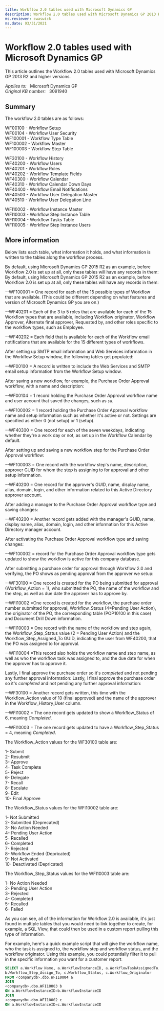 ```yaml
---
title: Workflow 2.0 tables used with Microsoft Dynamics GP
description: Workflow 2.0 tables used with Microsoft Dynamics GP 2013 R2 and higher versions.
ms.reviewer: cwaswick
ms.date: 03/31/2021
---
```

# Workflow 2.0 tables used with Microsoft Dynamics GP

This article outlines the Workflow 2.0 tables used with Microsoft Dynamics GP 2013 R2 and higher versions.

_Applies to:_ &nbsp; Microsoft Dynamics GP  
_Original KB number:_ &nbsp; 3091940

## Summary

The workflow 2.0 tables are as follows:

WF00100 - Workflow Setup  
WF00104 - Workflow User Security  
WF100001 - Workflow Type Table  
WF100002 - Workflow Master  
WF100003 - Workflow Step Table

WF30100 - Workflow History  
WF40200 - Workflow Users  
WF40201 - Workflow Roles  
WF40202 - Workflow Template Fields  
WF40300 - Workflow Calendar  
WF40310 - Workflow Calendar Down Days  
WF40400 - Workflow Email Notifications  
WF40500 - Workflow User Delegation Master  
WF40510 - Workflow User Delegation Line

WFI10002 - Workflow Instance Master  
WFI10003 - Workflow Step Instance Table  
WFI10004 - Workflow Tasks Table  
WFI10005 - Workflow Step Instance Users

## More information

Below lists each table, what information it holds, and what information is written to the tables along the workflow process.

By default, using Microsoft Dynamics GP 2015 R2 as an example, before Workflow 2.0 is set up at all, only these tables will have any records in them: By default, using Microsoft Dynamics GP 2015 R2 as an example, before Workflow 2.0 is set up at all, only these tables will have any records in them:

--WF100001 = One record for each of the 15 possible types of Workflow that are available. (This could be different depending on what features and version of Microsoft Dynamics GP you are on.)

--WF40201 = Each of the 3 to 5 roles that are available for each of the 15 Workflow types that are available, including Workflow originator, Workflow Approver, Alternate final approver, Requested by, and other roles specific to the workflow types, such as Employee.

--WF40202 = Each field that is available for each of the Workflow email notifications that are available for the 15 different types of workflows.

After setting up SMTP email information and Web Services information in the Workflow Setup window, the following tables get populated:

--WF00100 = A record is written to include the Web Services and SMTP email setup information from the Workflow Setup window.

After saving a new workflow, for example, the Purchase Order Approval workflow, with a name and description:

--WF00104 = 1 record holding the Purchase Order Approval workflow name and user account that saved the changes, such as `sa`.

--WF100002 = 1 record holding the Purchase Order Approval workflow name and setup information such as whether it's active or not. Settings are specified as either 0 (not setup) or 1 (setup).

--WF40300 = One record for each of the seven weekdays, indicating whether they're a work day or not, as set up in the Workflow Calendar by default.

After setting up and saving a new workflow step for the Purchase Order Approval workflow:

--WF100003 = One record with the workflow step's name, description, approver GUID for whom the step is assigning to for approval and other setup information.

--WF40200 = One record for the approver's GUID, name, display name, alias, domain, login, and other information related to this Active Directory approver account.

After adding a manager to the Purchase Order Approval workflow type and saving changes:

--WF40200 = Another record gets added with the manager's GUID, name, display name, alias, domain, login, and other information for this Active Directory manager account.

After activating the Purchase Order Approval workflow type and saving changes:

--WF100002 = record for the Purchase Order Approval workflow type gets updated to show the workflow is active for this company database.

After submitting a purchase order for approval through Workflow 2.0 and verifying, the PO shows as pending approval from the approver we setup:

--WF30100 = One record is created for the PO being submitted for approval (Workflow_Action = 1), who submitted the PO, the name of the workflow and the step, as well as due date the approver has to approve by.

--WFI10002 =One record is created for the workflow, the purchase order number submitted for approval, Workflow_Status (4=Pending User Action), the originator of the PO, the corresponding table (POP10100 in this case) and Document Drill Down information.

--WFI10003 = One record with the name of the workflow and step again, the Workflow_Step_Status value (2 = Pending User Action) and the Workflow_Step_Assigned_To GUID, indicating the user from WF40200, that the PO was assigned to for approval.

--WFI10004 =This record also holds the workflow name and step name, as well as who the workflow task was assigned to, and the due date for when the approver has to approve it.

Lastly, I final approve the purchase order so it's *completed* and not pending any further approval information: Lastly, I final approve the purchase order so it's *completed* and not pending any further approval information:

--WF30100 = Another record gets written, this time with the Workflow_Action value of 10 (final approved) and the name of the approver in the Workflow_History_User column.

--WFI10002 = The one record gets updated to show a Workflow_Status of 6, meaning *Completed*.

--WFI10003 = The one record gets updated to have a Workflow_Step_Status = 4, meaning *Completed*.

The Workflow_Action values for the WF30100 table are:

1- Submit  
2- Resubmit  
3- Approve  
4- Task Complete  
5- Reject  
6- Delegate  
7- Recall  
8- Escalate  
9- Edit  
10- Final Approve

The Workflow_Status values for the WFI10002 table are:

1- Not Submitted  
2- Submitted (Deprecated)  
3- No Action Needed  
4- Pending User Action  
5- Recalled  
6- Completed  
7- Rejected  
8- Workflow Ended (Depricated)  
9- Not Activated  
10- Deactivated (Depricated)

The Workflow_Step_Status values for the WFI10003 table are:

1- No Action Needed  
2- Pending User Action  
3- Rejected  
4- Completed  
5- Recalled  
6- Failed

As you can see, all of the information for Workflow 2.0 is available, it's just found in multiple tables that you would need to link together to create, for example, a SQL View, that could then be used in a custom report pulling this type of information.

For example, here's a quick example script that will give the workflow name, who the task is assigned to, the workflow step and workflow status, and the workflow originator. Using this example, you could potentially filter it to pull in the specific information you want for a customer report:

```sql
SELECT a.Workflow_Name, a.WorkflowInstanceID, a.WorkflowTaskAssignedTo, b.Workflow_Step_Status, 
b.Workflow_Step_Assign_To, c.Workflow_Status, c.Workflow_Originator
FROM <companydb>.dbo.WFI10004 a
JOIN
<companydb>.dbo.WFI10003 b
ON a.WorkflowInstanceID=b.WorkflowInstanceID
JOIN
<companydb>.dbo.WFI10002 c
ON a.WorkflowInstanceID=c.WorkflowInstanceID
```
